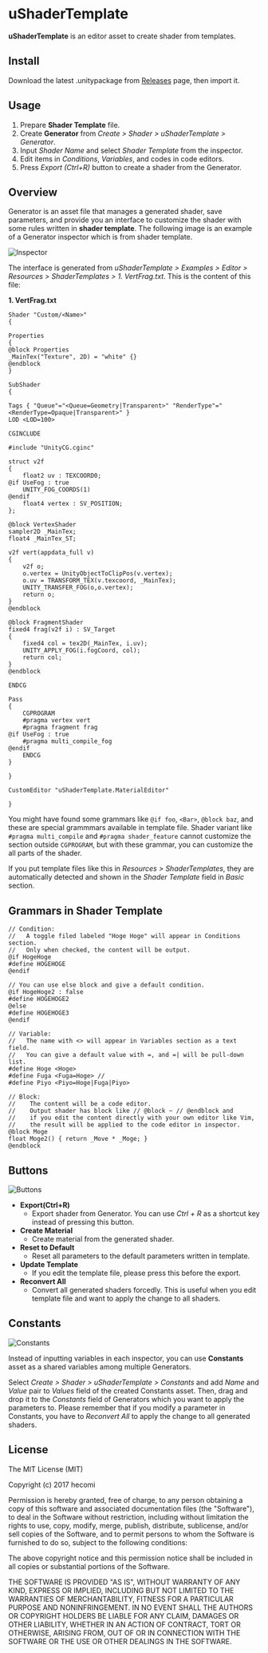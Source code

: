 uShaderTemplate
===============

**uShaderTemplate** is an editor asset to create shader from templates.

Install
-------

Download the latest .unitypackage from [Releases](https://github.com/hecomi/uShaderTemplate/releases) page,
then import it.

Usage
-----

1.  Prepare **Shader Template** file.
2.  Create **Generator** from *Create > Shader > uShaderTemplate > Generator*.
3.  Input *Shader Name* and select *Shader Template* from the inspector.
4.  Edit items in *Conditions*, *Variables*, and codes in code editors.
5.  Press *Export (Ctrl+R)* button to create a shader from the Generator.

Overview
--------

Generator is an asset file that manages a generated shader, save parameters,
and provide you an interface to customize the shader with some rules
written in **shader template**. The following image is an example of a Generator
inspector which is from shader template.

![Inspector](https://raw.githubusercontent.com/wiki/hecomi/uShaderTemplate/inspector.png)

The interface is generated from
*uShaderTemplate > Examples > Editor > Resources > ShaderTemplates > 1. VertFrag.txt*.
This is the content of this file:

**1. VertFrag.txt**

```shader
Shader "Custom/<Name>"
{

Properties
{
@block Properties
_MainTex("Texture", 2D) = "white" {}
@endblock
}

SubShader
{

Tags { "Queue"="<Queue=Geometry|Transparent>" "RenderType"="<RenderType=Opaque|Transparent>" }
LOD <LOD=100>

CGINCLUDE

#include "UnityCG.cginc"

struct v2f
{
    float2 uv : TEXCOORD0;
@if UseFog : true
    UNITY_FOG_COORDS(1)
@endif
    float4 vertex : SV_POSITION;
};

@block VertexShader
sampler2D _MainTex;
float4 _MainTex_ST;

v2f vert(appdata_full v)
{
    v2f o;
    o.vertex = UnityObjectToClipPos(v.vertex);
    o.uv = TRANSFORM_TEX(v.texcoord, _MainTex);
    UNITY_TRANSFER_FOG(o,o.vertex);
    return o;
}
@endblock

@block FragmentShader
fixed4 frag(v2f i) : SV_Target
{
    fixed4 col = tex2D(_MainTex, i.uv);
    UNITY_APPLY_FOG(i.fogCoord, col);
    return col;
}
@endblock

ENDCG

Pass
{
    CGPROGRAM
    #pragma vertex vert
    #pragma fragment frag
@if UseFog : true
    #pragma multi_compile_fog
@endif
    ENDCG
}

}

CustomEditor "uShaderTemplate.MaterialEditor"

}
```

You might have found some grammars like `@if foo`, `<Bar>`, `@block baz`,
and these are special grammmars available in template file.
Shader variant like `#pragma multi_compile` and `#pragma shader_feature`
cannot customize the section outside `CGPROGRAM`, but with these grammar,
you can customize the all parts of the shader.

If you put template files like this in *Resources > ShaderTemplates*,
they are automatically detected and shown in the *Shader Template* field
in *Basic* section.

Grammars in Shader Template
---------------------------

```shader
// Condition:
//   A toggle filed labeled "Hoge Hoge" will appear in Conditions section.
//   Only when checked, the content will be output.
@if HogeHoge
#define HOGEHOGE
@endif

// You can use else block and give a default condition.
@if HogeHoge2 : false
#define HOGEHOGE2
@else
#define HOGEHOGE3
@endif

// Variable:
//   The name with <> will appear in Variables section as a text field.
//   You can give a default value with =, and =| will be pull-down list.
#define Hoge <Hoge>
#define Fuga <Fuga=Hoge> //
#define Piyo <Piyo=Hoge|Fuga|Piyo>

// Block:
//    The content will be a code editor.
//    Output shader has block like // @block ~ // @endblock and
//    if you edit the content directly with your own editor like Vim,
//    the result will be applied to the code editor in inspector.
@block Moge
float Moge2() { return _Move * _Moge; }
@endblock
```

Buttons
-------

![Buttons](https://raw.githubusercontent.com/wiki/hecomi/uShaderTemplate/buttons.png)

* **Export(Ctrl+R)**
  * Export shader from Generator. You can use *Ctrl + R* as a shortcut key
    instead of pressing this button.
* **Create Material**
  * Create material from the generated shader.
* **Reset to Default**
  * Reset all parameters to the default parameters written in template.
* **Update Template**
  * If you edit the template file, please press this before the export.
* **Reconvert All**
  * Convert all generated shaders forcedly. This is useful when you edit
    template file and want to apply the change to all shaders.


Constants
---------

![Constants](https://raw.githubusercontent.com/wiki/hecomi/uShaderTemplate/constants.png)

Instead of inputting variables in each inspector, you can use **Constants** asset
as a shared variables among multiple Generators.

Select *Create > Shader > uShaderTemplate > Constants* and add *Name* and *Value*
pair to *Values* field of the created Constants asset. Then, drag and drop it to
the *Constants* field of Generators which you want to apply the parameters to.
Please remember that if you modify a parameter in Constants,
you have to *Reconvert All* to apply the change to all generated shaders.

License
-------

The MIT License (MIT)

Copyright (c) 2017 hecomi

Permission is hereby granted, free of charge, to any person obtaining a copy of
this software and associated documentation files (the "Software"), to deal in
the Software without restriction, including without limitation the rights to
use, copy, modify, merge, publish, distribute, sublicense, and/or sell copies of
the Software, and to permit persons to whom the Software is furnished to do so,
subject to the following conditions:

The above copyright notice and this permission notice shall be included in all
copies or substantial portions of the Software.

THE SOFTWARE IS PROVIDED "AS IS", WITHOUT WARRANTY OF ANY KIND, EXPRESS OR
IMPLIED, INCLUDING BUT NOT LIMITED TO THE WARRANTIES OF MERCHANTABILITY, FITNESS
FOR A PARTICULAR PURPOSE AND NONINFRINGEMENT. IN NO EVENT SHALL THE AUTHORS OR
COPYRIGHT HOLDERS BE LIABLE FOR ANY CLAIM, DAMAGES OR OTHER LIABILITY, WHETHER
IN AN ACTION OF CONTRACT, TORT OR OTHERWISE, ARISING FROM, OUT OF OR IN
CONNECTION WITH THE SOFTWARE OR THE USE OR OTHER DEALINGS IN THE SOFTWARE.

